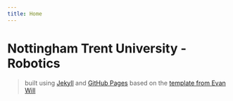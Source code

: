 ```yaml
---
title: Home
---
```


# Nottingham Trent University - Robotics

> built using [Jekyll](https://jekyllrb.com/) and [GitHub Pages](https://pages.github.com/) based on the [template from  Evan Will](https://evanwill.github.io/go-go-ghpages/)
